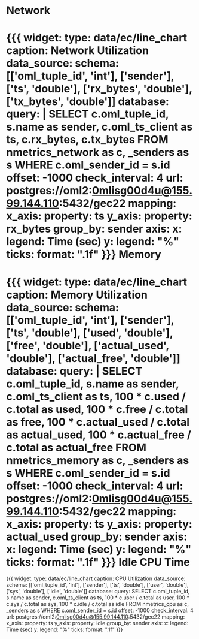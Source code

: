 
Network
=============

{{{
widget:
  type: data/ec/line_chart
  caption: Network Utilization
  data_source:
    schema: [['oml_tuple_id', 'int'], ['sender'], ['ts', 'double'], 
      ['rx_bytes', 'double'], ['tx_bytes', 'double']]
    database:
      query: |
        SELECT c.oml_tuple_id, s.name as sender, c.oml_ts_client as ts, 
          c.rx_bytes, 
          c.tx_bytes
        FROM nmetrics_network as c, _senders as s 
        WHERE c.oml_sender_id = s.id
      offset: -1000
      check_interval: 4
      url: postgres://oml2:0mlisg00d4u@155.99.144.110:5432/gec22
  mapping:
    x_axis:
      property: ts
    y_axis:
      property: rx_bytes
    group_by: sender
  axis:
    x:
      legend: Time (sec)
    y:
      legend: "%"
      ticks:
        format: ".1f"
}}}
Memory
=============

{{{
widget:
  type: data/ec/line_chart
  caption: Memory Utilization
  data_source:
    schema: [['oml_tuple_id', 'int'], ['sender'], ['ts', 'double'], ['used', 'double'], 
       ['free', 'double'], ['actual_used', 'double'], ['actual_free', 'double']]
    database:
      query: | 
        SELECT c.oml_tuple_id, s.name as sender, c.oml_ts_client as ts, 
          100 * c.used / c.total as used, 
          100 * c.free / c.total as free, 
          100 * c.actual_used / c.total as actual_used,
          100 * c.actual_free / c.total as actual_free
        FROM nmetrics_memory as c, _senders as s 
        WHERE c.oml_sender_id = s.id
      offset: -1000
      check_interval: 4
      url: postgres://oml2:0mlisg00d4u@155.99.144.110:5432/gec22
  mapping:
    x_axis:
      property: ts
    y_axis:
      property: actual_used
    group_by: sender
  axis:
    x:
      legend: Time (sec)
    y:
      legend: "%"
      ticks:
        format: ".1f"
}}}
Idle CPU Time
=============

{{{
widget:
  type: data/ec/line_chart
  caption: CPU Utilization
  data_source:
    schema: [['oml_tuple_id', 'int'], ['sender'], ['ts', 'double'], ['user', 'double'], 
             ['sys', 'double'], ['idle', 'double']]
    database:
      query: 
        SELECT c.oml_tuple_id, s.name as sender, c.oml_ts_client as ts, 
          100 * c.user / c.total as user, 
          100 * c.sys / c.total as sys, 100 * c.idle / c.total as idle 
        FROM nmetrics_cpu as c, _senders as s 
        WHERE c.oml_sender_id = s.id
      offset: -1000
      check_interval: 4
      url: postgres://oml2:0mlisg00d4u@155.99.144.110:5432/gec22
  mapping:
    x_axis:
      property: ts
    y_axis:
      property: idle
    group_by: sender
  axis:
    x:
      legend: Time (sec)
    y:
      legend: "%"
      ticks:
        format: ".1f"
}}}
